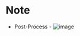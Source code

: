# Note
- Post-Process - 
![image](https://user-images.githubusercontent.com/33194443/206089409-30fbd73e-7b43-44e1-a093-e87628bad2c3.png)
